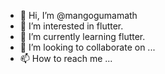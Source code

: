 - 👋 Hi, I’m @mangogumamath
- 👀 I’m interested in flutter.
- 🌱 I’m currently learning flutter.
- 💞️ I’m looking to collaborate on ...
- 📫 How to reach me ...

<!---
mangogumamath/mangogumamath is a ✨ special ✨ repository because its `README.md` (this file) appears on your GitHub profile.
You can click the Preview link to take a look at your changes.
--->

